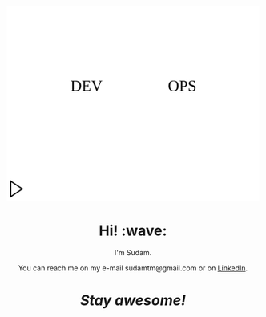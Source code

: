 [![Sudam's Banner](https://github.com/XSudamX/XSudamX/blob/main/trippy-sun-dark.svg)](https://www.linkedin.com/in/sudam0x45/)
<h1 align='center'> Hi! :wave:</h1>
<p align='center'>
I'm Sudam.
</p>
<p align='center'>You can reach me on my e-mail sudamtm@gmail.com or on <a href="https://www.linkedin.com/in/sudam0x45/">LinkedIn</a>.</p>

<h1 align='center'><i>Stay awesome!</i></h1>

